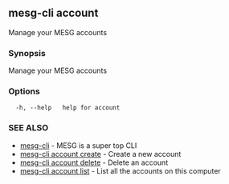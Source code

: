 ## mesg-cli account

Manage your MESG accounts

### Synopsis

Manage your MESG accounts

### Options

```
  -h, --help   help for account
```

### SEE ALSO

* [mesg-cli](mesg-cli.md)	 - MESG is a super top CLI
* [mesg-cli account create](mesg-cli_account_create.md)	 - Create a new account
* [mesg-cli account delete](mesg-cli_account_delete.md)	 - Delete an account
* [mesg-cli account list](mesg-cli_account_list.md)	 - List all the accounts on this computer

